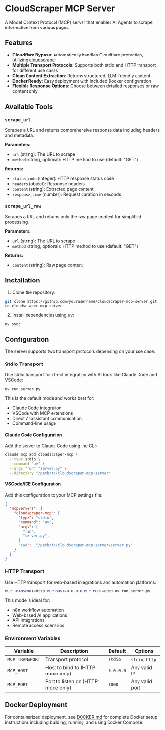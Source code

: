 # CloudScraper MCP Server

A Model Context Protocol (MCP) server that enables AI Agents to scrape information from various pages


## Features

- **Cloudflare Bypass**: Automatically handles Cloudflare protection, utilizing [cloudscraper](https://github.com/VeNoMouS/cloudscraper)
- **Multiple Transport Protocols**: Supports both stdio and HTTP transport for different use cases
- **Clean Content Extraction**: Returns structured, LLM-friendly content
- **Docker Ready**: Easy deployment with included Docker configuration
- **Flexible Response Options**: Choose between detailed responses or raw content only

## Available Tools

### `scrape_url`

Scrapes a URL and returns comprehensive response data including headers and metadata.

**Parameters:**
- `url` (string): The URL to scrape
- `method` (string, optional): HTTP method to use (default: "GET")

**Returns:**
- `status_code` (integer): HTTP response status code
- `headers` (object): Response headers
- `content` (string): Extracted page content
- `response_time` (number): Request duration in seconds

### `scrape_url_raw`

Scrapes a URL and returns only the raw page content for simplified processing.

**Parameters:**
- `url` (string): The URL to scrape
- `method` (string, optional): HTTP method to use (default: "GET")

**Returns:**
- `content` (string): Raw page content

## Installation

1. Clone the repository:
```bash
git clone https://github.com/yourusername/cloudscraper-mcp-server.git
cd cloudscraper-mcp-server
```

2. Install dependencies using uv:
```bash
uv sync
```

## Configuration

The server supports two transport protocols depending on your use case:

### Stdio Transport

Use stdio transport for direct integration with AI tools like Claude Code and VSCode:

```bash
uv run server.py
```

This is the default mode and works best for:
- Claude Code integration
- VSCode with MCP extensions
- Direct AI assistant communication
- Command-line usage

#### Claude Code Configuration

Add the server to Claude Code using the CLI:

```bash
claude mcp add cloudscraper-mcp \
  --type stdio \
  --command "uv" \
  --args "run" "server.py" \
  --directory "/path/to/cloudscraper-mcp-server"
```

#### VSCode/IDE Configuration

Add this configuration to your MCP settings file:

```json
{
  "mcpServers": {
    "cloudscraper-mcp": {
      "type": "stdio",
      "command": "uv",
      "args": [
        "run",
        "server.py",
      ]
      "cwd":  "/path/to/cloudscraper-mcp-server/server.py"
    }
  }
}
```

### HTTP Transport

Use HTTP transport for web-based integrations and automation platforms:

```bash
MCP_TRANSPORT=http MCP_HOST=0.0.0.0 MCP_PORT=8000 uv run server.py
```

This mode is ideal for:
- n8n workflow automation
- Web-based AI applications
- API integrations
- Remote access scenarios

### Environment Variables

| Variable | Description | Default | Options |
|----------|-------------|---------|---------|
| `MCP_TRANSPORT` | Transport protocol | `stdio` | `stdio`, `http` |
| `MCP_HOST` | Host to bind to (HTTP mode only) | `0.0.0.0` | Any valid IP |
| `MCP_PORT` | Port to listen on (HTTP mode only) | `8000` | Any valid port |

## Docker Deployment

For containerized deployment, see [DOCKER.md](DOCKER.md) for complete Docker setup instructions including building, running, and using Docker Compose.
